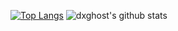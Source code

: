 [![Top Langs](https://github-readme-stats.vercel.app/api/top-langs/?username=dxghost&langs_count=8)](https://github.com/anuraghazra/github-readme-stats)
![dxghost's github stats](https://github-readme-stats.vercel.app/api?username=anuraghazra&show_icons=true&count_private=true&theme=gruvbox&include_all_commits=true)
